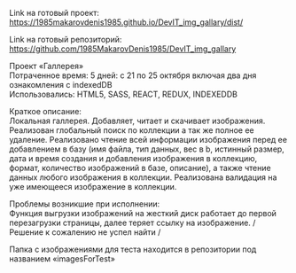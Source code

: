 
Link на готовый проект:
https://1985makarovdenis1985.github.io/DevIT_img_gallary/dist/

Link на готовый репозиторий:
https://github.com/1985MakarovDenis1985/DevIT_img_gallary


Проект «Галлерея» <br/>
Потраченное время: 5 дней: с 21 по 25 октября включая два дня ознакомления с indexedDB <br/>
Использовались: HTML5, SASS, REACT, REDUX, INDEXEDDB <br/>

Краткое описание:<br/>
	Локальная галлерея.
	Добавляет, читает и скачивает изображения.
	Реализован глобальный поиск по коллекции а так же полное ее удаление.
	Реализовано чтение всей информации изображения перед ее добавлением в базу (имя файла, тип данных, вес в b, истинный размер, дата и время создания и добавления изображения в коллекцию, формат, количество изображений в базе, описание), а также чтение данных любого изображения в  коллекции.
	Реализована валидация на уже имеющееся изображение в коллекции.

Проблемы возникшие при исполнении:<br/>
Функция выгрузки изображений на жесткий диск работает до первой перезагрузки страницы, далее теряет ссылку на изображение. / Решение к сожалению не успел найти /
	

Папка с изображениями для теста находится в репозитории под названием «imagesForTest»